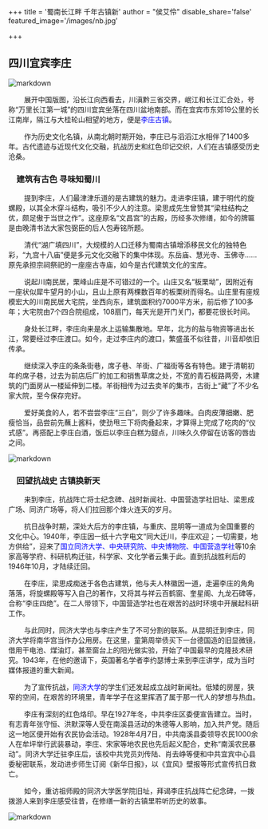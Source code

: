 +++
title = '蜀南长江畔 千年古镇新'
author = "侯艾伶"
disable_share='false'
featured_image='/images/nb.jpg'

+++

## 四川宜宾李庄

![markdown](https://ts1.cn.mm.bing.net/th/id/R-C.68b46fca5b69495f1b8a1c37dd035363?rik=FWWHffHlC1NeWg&riu=http%3a%2f%2fwlt.sc.gov.cn%2fscwlt%2fhydt%2f2022%2f11%2f16%2f88a376c912e24667ad970bf3e4adfcb9%2fimages%2fd690b004200543f5a63463e45043648f.jpg&ehk=dFbvdFV9wrLK8HRv6TW6hOBo2Cb5ihAvcQLAiW1gon4%3d&risl=&pid=ImgRaw&r=0)

&nbsp;&nbsp;&nbsp;&nbsp;&nbsp;&nbsp;&nbsp;&nbsp;展开中国版图，沿长江向西看去，川滇黔三省交界，岷江和长江汇合处，号称“万里长江第一城”的四川宜宾坐落在四川盆地南部。而在宜宾市东郊19公里的长江南岸，隔江与大桂轮山相望的地方，便是<font color="blue">李庄古镇</font>。

&nbsp;&nbsp;&nbsp;&nbsp;&nbsp;&nbsp;&nbsp;&nbsp;作为历史文化名镇，从南北朝时期开始，李庄已与滔滔江水相伴了1400多年。古代遗迹与近现代文化交融，抗战历史和红色印记交织，人们在古镇感受历史沧桑。

### 　建筑有古色 寻味知蜀川

&nbsp;&nbsp;&nbsp;&nbsp;&nbsp;&nbsp;&nbsp;&nbsp;提到李庄，人们最津津乐道的是古建筑的魅力。走进李庄镇，建于明代的旋螺殿，以其全木穿斗结构，吸引不少人的注意。梁思成先生曾赞其“梁柱结构之优，颇足傲于当世之作”。这座原名“文昌宫”的古殿，历经多次修缮，如今的牌匾是由晚清书法大家包弼臣的后人包寿铭所题。

&nbsp;&nbsp;&nbsp;&nbsp;&nbsp;&nbsp;&nbsp;&nbsp;清代“湖广填四川”，大规模的人口迁移为蜀南古镇增添移民文化的独特色彩，“九宫十八庙”便是多元文化交融下的集中体现。东岳庙、慧光寺、玉佛寺……原先承担宗祠祭祀的一座座古寺庙，如今是古代建筑文化的宝库。

&nbsp;&nbsp;&nbsp;&nbsp;&nbsp;&nbsp;&nbsp;&nbsp;说起川南民居，栗峰山庄是不可错过的一个。山庄又名“板栗坳”，因附近有一座状似犀牛望月的小山，且山上原有两棵数百年的板栗树而得名。山庄里有座规模宏大的川南民居大宅院，坐西向东，建筑面积约7000平方米，前后修了100多年；大宅院由7个四合院组成，108扇门，每天光是开门关门，都要花很长时间。

&nbsp;&nbsp;&nbsp;&nbsp;&nbsp;&nbsp;&nbsp;&nbsp;身处长江畔，李庄向来是水上运输集散地。早年，北方的盐与物资等进出长江，常要经过李庄渡口。如今，走过李庄内的渡口，繁盛虽不似往昔，川音却依旧传承。

&nbsp;&nbsp;&nbsp;&nbsp;&nbsp;&nbsp;&nbsp;&nbsp;继续深入李庄的条条街巷，席子巷、羊街、广福街等各有特色。建于清朝初年的席子巷，过去为前店后厂的加工和销售草席之处，不宽的青石板路两旁，木建筑的门面房从一楼延伸到二楼。羊街相传为过去卖羊的集市，古街上“藏”了不少名家大院，至今保存完好。

&nbsp;&nbsp;&nbsp;&nbsp;&nbsp;&nbsp;&nbsp;&nbsp;爱好美食的人，若不尝尝李庄“三白”，则少了许多趣味。白肉皮薄细嫩、肥瘦恰当，品尝前先蘸上酱料，使劲甩三下将肉叠起来，才算得上完成了吃肉的“仪式感”。再搭配上李庄白酒，饭后以李庄白糕为甜点，川味久久停留在访客的唇齿之间。

![markdown](https://ts1.cn.mm.bing.net/th/id/R-C.818de7906fd7312cf424b48d214d4595?rik=mJu5yKM1%2fRbuQw&riu=http%3a%2f%2fdpic.tiankong.com%2fkw%2f03%2fQJ9102967697.jpg&ehk=eafyIm66IiAwDCcqtNb8X2EP%2f8ubZUPJRx3UBue6NHU%3d&risl=&pid=ImgRaw&r=0)

### 　回望抗战史 古镇换新天

&nbsp;&nbsp;&nbsp;&nbsp;&nbsp;&nbsp;&nbsp;&nbsp;来到李庄，抗战阵亡将士纪念碑、战时新闻社、中国营造学社旧址、梁思成广场、同济广场等，将人们拉回那个烽火连天的岁月。

&nbsp;&nbsp;&nbsp;&nbsp;&nbsp;&nbsp;&nbsp;&nbsp;抗日战争时期，深处大后方的李庄镇，与重庆、昆明等一道成为全国重要的文化中心。1940年，李庄因一纸十六字电文“同大迁川，李庄欢迎；一切需要，地方供给”，迎来了<font color="blue">国立同济大学、中央研究院、中央博物院、中国营造学社</font>等10余家高等学府、科研机构迁驻，科学家、文化学者云集于此。直到抗战胜利后的1946年10月，才陆续迁回。

&nbsp;&nbsp;&nbsp;&nbsp;&nbsp;&nbsp;&nbsp;&nbsp;在李庄，梁思成痴迷于各色古建筑，他与夫人林徽因一道，走遍李庄的角角落落，将旋螺殿等写入自己的著作，又将其与祥云百鹤窗、奎星阁、九龙石碑等，合称“李庄四绝”。在二人带领下，中国营造学社也在艰苦的战时环境中开展起科研工作。

&nbsp;&nbsp;&nbsp;&nbsp;&nbsp;&nbsp;&nbsp;&nbsp;与此同时，同济大学也与李庄产生了不可分割的联系。从昆明迁到李庄，同济大学将南华宫当作办公用房。在这里，童第周举债买下一台德国造的旧显微镜，借用干电池、煤油灯，甚至窗台上的阳光做实验，开始了中国最早的克隆技术研究。1943年，在他的邀请下，英国著名学者李约瑟博士来到李庄讲学，成为当时媒体报道的重大新闻。

&nbsp;&nbsp;&nbsp;&nbsp;&nbsp;&nbsp;&nbsp;&nbsp;为了宣传抗战，<font color="blue">同济大学</font>的学生们还发起成立战时新闻社。低矮的房屋，狭窄的空间，在艰苦的环境里，青年学子在这里挥洒了属于那一代人的梦想与热血。

&nbsp;&nbsp;&nbsp;&nbsp;&nbsp;&nbsp;&nbsp;&nbsp;李庄有深刻的红色烙印。早在1927年冬，中共李庄区委便宣告建立。当时，有志青年张守恒、洪默深等人受在南溪县活动的朱德等人影响，加入共产党。随后这一地区便开始有农民协会活动。1928年4月7日，中共南溪县委领导农民1000余人在牟坪举行武装暴动，李庄、宋家等地农民也先后起义配合，史称“南溪农民暴动”。同济大学迁驻李庄后，该校中共党员刘传陆、肖去峥等便和中共宜宾中心县委秘密联系，发动进步师生订阅《新华日报》，以《宜风》壁报等形式宣传抗日救亡。

&nbsp;&nbsp;&nbsp;&nbsp;&nbsp;&nbsp;&nbsp;&nbsp;如今，重访祖师殿的同济大学医学院旧址，拜谒李庄抗战阵亡纪念碑，一拨拨游人来到李庄感受往昔，在修缮一新的古镇里聆听历史的故事。

![markdown](https://p8.itc.cn/q_70/images03/20220426/5d7c4611b7704f9c91d9cc33d495a9cd.jpeg)